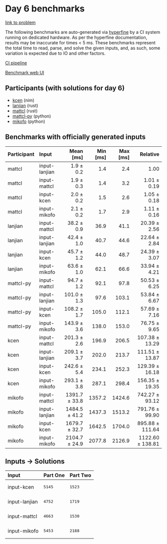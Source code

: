 # Day 6 benchmarks

[link to problem](https://adventofcode.com/2024/day/6)

The following benchmarks are auto-generated via
[hyperfine](https://github.com/sharkdp/hyperfine) by a CI system running on
dedicated hardware. As per the hyperfine documentation, results may be
inaccurate for times < 5 ms. These benchmarks represent the total time to read,
parse, and solve the given inputs, and, as such, some variation is expected due
to IO and other factors.

[CI pipeline](http://ci.papercode.net:8080/teams/main/pipelines/aoc2024)

[Benchmark web UI](https://aoc.ancalagon.black)


## Participants (with solutions for day 6)

- [kcen](https://github.com/kcen/aoc2024) (nim)
- [lanjian](https://github.com/lanjian/aoc-2024) (rust)
- [mattcl](https://github.com/mattcl/aoc2024) (rust)
- [mattcl-py](https://github.com/mattcl/aoc2024-py) (python)
- [mikofo](https://github.com/mikofo/aoc2024) (python)


## Benchmarks with officially generated inputs

| Participant | Input | Mean [ms] | Min [ms] | Max [ms] | Relative |
|:---|:---|---:|---:|---:|---:|
| mattcl | input-lanjian | 1.9 ± 0.2 | 1.4 | 2.4 | 1.00 |
| mattcl | input-mattcl | 1.9 ± 0.3 | 1.4 | 3.2 | 1.01 ± 0.19 |
| mattcl | input-kcen | 2.0 ± 0.2 | 1.5 | 2.6 | 1.05 ± 0.18 |
| mattcl | input-mikofo | 2.1 ± 0.2 | 1.7 | 2.9 | 1.11 ± 0.16 |
| lanjian | input-mattcl | 38.2 ± 0.9 | 36.9 | 41.1 | 20.39 ± 2.56 |
| lanjian | input-lanjian | 42.4 ± 1.0 | 40.7 | 44.6 | 22.64 ± 2.84 |
| lanjian | input-kcen | 45.7 ± 1.2 | 44.0 | 48.7 | 24.39 ± 3.07 |
| lanjian | input-mikofo | 63.6 ± 1.0 | 62.1 | 66.6 | 33.94 ± 4.21 |
| mattcl-py | input-mattcl | 94.7 ± 1.2 | 92.1 | 97.8 | 50.53 ± 6.25 |
| mattcl-py | input-lanjian | 101.0 ± 1.3 | 97.6 | 103.1 | 53.84 ± 6.67 |
| mattcl-py | input-kcen | 108.2 ± 1.7 | 105.0 | 112.1 | 57.69 ± 7.16 |
| mattcl-py | input-mikofo | 143.9 ± 3.6 | 138.0 | 153.0 | 76.75 ± 9.65 |
| kcen | input-mattcl | 201.3 ± 2.6 | 196.9 | 206.5 | 107.38 ± 13.29 |
| kcen | input-lanjian | 209.1 ± 3.7 | 202.0 | 213.7 | 111.51 ± 13.87 |
| kcen | input-kcen | 242.6 ± 5.4 | 234.1 | 252.3 | 129.39 ± 16.18 |
| kcen | input-mikofo | 293.1 ± 3.8 | 287.1 | 298.4 | 156.35 ± 19.35 |
| mikofo | input-mattcl | 1391.7 ± 33.8 | 1357.2 | 1424.6 | 742.27 ± 93.12 |
| mikofo | input-lanjian | 1484.5 ± 41.2 | 1437.3 | 1513.2 | 791.76 ± 99.90 |
| mikofo | input-kcen | 1679.7 ± 32.7 | 1642.5 | 1704.0 | 895.88 ± 111.64 |
| mikofo | input-mikofo | 2104.7 ± 24.9 | 2077.8 | 2126.9 | 1122.60 ± 138.81 |


## Inputs -> Solutions

| Input | Part One | Part Two |
|:---|:---|:---|
|input-kcen|<pre>5145</pre>|<pre>1523</pre>|
|input-lanjian|<pre>4752</pre>|<pre>1719</pre>|
|input-mattcl|<pre>4663</pre>|<pre>1530</pre>|
|input-mikofo|<pre>5453</pre>|<pre>2188</pre>|